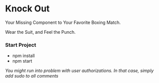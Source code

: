 # Knock Out
Your Missing Component to Your Favorite Boxing Match.

Wear the Suit, and Feel the Punch.

### Start Project

- npm install
- npm start

*You might run into problem with user authorizations. In that case, simply add sudo to all comments*